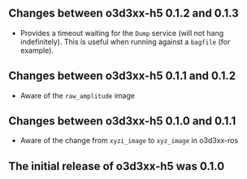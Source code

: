 ## Changes between o3d3xx-h5 0.1.2 and 0.1.3

* Provides a timeout waiting for the `Dump` service (will not hang
  indefinitely). This is useful when running against a `bagfile` (for
  example).

## Changes between o3d3xx-h5 0.1.1 and 0.1.2

* Aware of the `raw_amplitude` image

## Changes between o3d3xx-h5 0.1.0 and 0.1.1

* Aware of the change from `xyzi_image` to `xyz_image` in o3d3xx-ros

## The initial release of o3d3xx-h5 was 0.1.0
